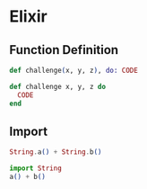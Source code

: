 
# Elixir


## Function Definition

``` elixir
def challenge(x, y, z), do: CODE

def challenge x, y, z do
  CODE
end
```


## Import

``` elixir
String.a() + String.b()

import String
a() + b()
```
